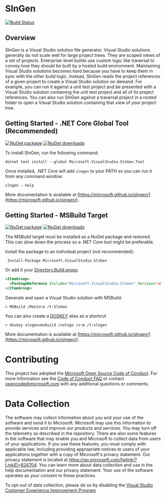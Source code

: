 # SlnGen

[![Build Status](https://devdiv.visualstudio.com/DevDiv/_apis/build/status/1ES/microsoft.slngen%20Official?branchName=master)](https://devdiv.visualstudio.com/DevDiv/_build/latest?definitionId=12516&branchName=master)

## Overview
SlnGen is a Visual Studio solution file generator.  Visual Studio solutions generally do not scale well for large project trees.  They are scoped views of a set of projects.  Enterprise-level builds use custom logic like traversal to convey how they should be built by a hosted build environment.  Maintaining Visual Studio solutions becomes hard because you have to keep them in sync with the other build logic.  Instead, SlnGen reads the project references of a given project to create a Visual Studio solution on demand.  For example, you can run it against a unit test project and be presented with a Visual Studio solution containing the unit test project and all of its project references.  You can also run SlnGen against a traversal project in a rooted folder to open a Visual Studio solution containing that view of your project tree.

## Getting Started - .NET Core Global Tool (Recommended)
[![NuGet package](https://img.shields.io/nuget/v/Microsoft.VisualStudio.SlnGen.Tool.svg)](https://nuget.org/packages/Microsoft.VisualStudio.SlnGen.Tool)
[![NuGet downloads](https://img.shields.io/nuget/dt/Microsoft.VisualStudio.SlnGen.Tool.svg)](https://nuget.org/packages/Microsoft.VisualStudio.SlnGen.Tool)


To install SlnGen, run the following command:

```
dotnet tool install --global Microsoft.VisualStudio.SlnGen.Tool
```

Once installed, .NET Core will add `slngen` to your PATH so you can run it from any command window:

```
slngen --help
```

More documentation is available at [https://microsoft.github.io/slngen/](https://microsoft.github.io/slngen/).

## Getting Started - MSBuild Target
[![NuGet package](https://img.shields.io/nuget/v/Microsoft.VisualStudio.SlnGen.svg)](https://nuget.org/packages/Microsoft.VisualStudio.SlnGen)
[![NuGet downloads](https://img.shields.io/nuget/dt/Microsoft.VisualStudio.SlnGen.svg)](https://nuget.org/packages/Microsoft.VisualStudio.SlnGen)

The MSBuild target must be installed as a NuGet package and restored.  This can slow down the process so a .NET Core tool might be preferable.

Install the package to an individual project (not recommended):

```
 Install-Package Microsoft.VisualStudio.SlnGen
```

Or add it your [Directory.Build.props](https://docs.microsoft.com/en-us/visualstudio/msbuild/customize-your-build#directorybuildprops-example):

```xml
<ItemGroup>
  <PackageReference Include="Microsoft.VisualStudio.SlnGen" Version="<Latest Version>" />
</ItemGroup>
```

Generate and open a Visual Studio solution with MSBuild:

```
> MSBuild /Restore /t:SlnGen
```

You can also create a [DOSKEY](https://en.wikipedia.org/wiki/DOSKEY) alias as a shortcut

```
> doskey slngen=msbuild /nologo /v:m /t:slngen
```

More documentation is available at [https://microsoft.github.io/slngen/](https://microsoft.github.io/slngen/).

# Contributing

This project has adopted the [Microsoft Open Source Code of Conduct](https://opensource.microsoft.com/codeofconduct/). For more information see the [Code of Conduct FAQ](https://opensource.microsoft.com/codeofconduct/faq/) or contact [opencode@microsoft.com](mailto:opencode@microsoft.com) with any additional questions or comments.

# Data Collection
The software may collect information about you and your use of the software and send it to Microsoft. Microsoft may use this information to provide services and improve our products and services. You may turn off the telemetry as described in the repository. There are also some features in the software that may enable you and Microsoft to collect data from users of your applications. If you use these features, you must comply with applicable law, including providing appropriate notices to users of your applications together with a copy of Microsoft's privacy statement. Our privacy statement is located at https://go.microsoft.com/fwlink/?LinkID=824704. You can learn more about data collection and use in the help documentation and our privacy statement. Your use of the software operates as your consent to these practices.

To opt-out of data collection, please do so by disabling the [Visual Studio Customer Experience Improvement Program](https://docs.microsoft.com/en-us/visualstudio/ide/visual-studio-experience-improvement-program)
